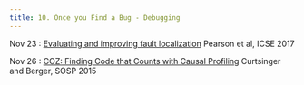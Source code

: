 ```yaml
---
title: 10. Once you Find a Bug - Debugging
---
```


Nov 23
: [Evaluating and improving fault localization](https://homes.cs.washington.edu/~rjust/publ/fault_localization_effectiveness_icse_2017.pdf) Pearson et al, ICSE 2017

Nov 26
: [COZ: Finding Code that Counts with Causal Profiling](http://sigops.org/s/conferences/sosp/2015/current/2015-Monterey/printable/090-curtsinger.pdf) Curtsinger and Berger, SOSP 2015
